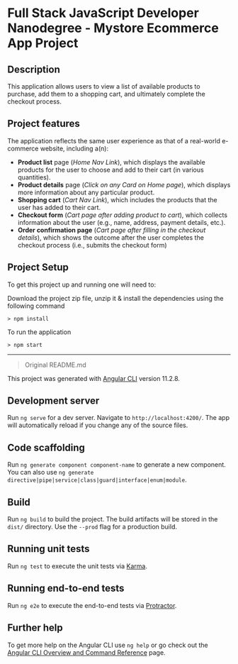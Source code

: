 # Full Stack JavaScript Developer Nanodegree - Mystore Ecommerce App Project

## Description

This application allows users to view a list of available products to purchase, add them to a shopping cart, and ultimately complete the checkout process.

## Project features

The application reflects the same user experience as that of a real-world e-commerce website, including a(n):

- **Product list** page (_Home Nav Link_), which displays the available products for the user to choose and add to their cart (in various quantities).
- **Product details** page (_Click on any Card on Home page_), which displays more information about any particular product.
- **Shopping cart** (_Cart Nav Link_), which includes the products that the user has added to their cart.
- **Checkout form** (_Cart page after adding product to cart_), which collects information about the user (e.g., name, address, payment details, etc.).
- **Order confirmation page** (_Cart page after filling in the checkout details_), which shows the outcome after the user completes the checkout process (i.e., submits the checkout form)

## Project Setup

To get this project up and running one will need to:

Download the project zip file, unzip it & install the dependencies using the following command

```
> npm install
```

To run the application

```
> npm start
```

---

> Original README.md

This project was generated with [Angular CLI](https://github.com/angular/angular-cli) version 11.2.8.

## Development server

Run `ng serve` for a dev server. Navigate to `http://localhost:4200/`. The app will automatically reload if you change any of the source files.

## Code scaffolding

Run `ng generate component component-name` to generate a new component. You can also use `ng generate directive|pipe|service|class|guard|interface|enum|module`.

## Build

Run `ng build` to build the project. The build artifacts will be stored in the `dist/` directory. Use the `--prod` flag for a production build.

## Running unit tests

Run `ng test` to execute the unit tests via [Karma](https://karma-runner.github.io).

## Running end-to-end tests

Run `ng e2e` to execute the end-to-end tests via [Protractor](http://www.protractortest.org/).

## Further help

To get more help on the Angular CLI use `ng help` or go check out the [Angular CLI Overview and Command Reference](https://angular.io/cli) page.
